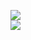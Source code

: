 [![](https://img.shields.io/badge/Made%20With-Github%20Spray-lightgrey.svg?style=for-the-badge&logo=github)](https://github.com/Annihil/github-spray#29733)  
[![](https://i.imgur.com/2DrTn0Z.gif)](https://github.com/Annihil/github-spray)